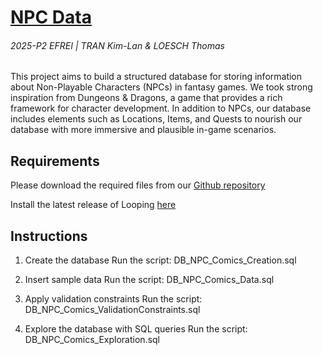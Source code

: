 # [NPC Data](https://github.com/Kim0871/npc_data)
###### 2025-P2 EFREI | TRAN Kim-Lan & LOESCH Thomas

This project aims to build a structured database for storing information about Non-Playable Characters (NPCs) in fantasy games. We took strong inspiration from Dungeons & Dragons, a game that provides a rich framework for character development. In addition to NPCs, our database includes elements such as Locations, Items, and Quests to nourish our database with more immersive and plausible in-game scenarios.

## Requirements

Please download the required files from our [Github repository](https://github.com/user-attachments/assets/acf59eb3-11b5-469d-a86f-51bb329c277c)

Install the latest release of Looping [here](https://www.looping-mcd.fr/) 

## Instructions

1. Create the database
Run the script: DB_NPC_Comics_Creation.sql

2. Insert sample data
Run the script: DB_NPC_Comics_Data.sql

3. Apply validation constraints
Run the script: DB_NPC_Comics_ValidationConstraints.sql

4. Explore the database with SQL queries
Run the script: DB_NPC_Comics_Exploration.sql
